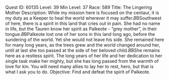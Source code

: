 Quest ID: 60135
Level: 39
Min Level: 37
Race: 589
Title: The Lingering Mother
Description: While my mission here is focused on the centaur, it is my duty as a Keeper to heal the world wherever it may suffer.$B$BSouthwest of here, there is a spirit in this land that cries out in pain. She had no name in life, but the Tauren know her spirit as Palkeote - “grey mother”, in their tongue.$B$BPalkeote lost one of her sons in this land long ago, before the sundering of the world. Yet she would not leave his side. She remained here for many long years, as the trees grew and the world changed around her, until at last she too passed at the side of her beloved child.$B$BShe remains here as a restless spirit. The long years of her life and her dedication to her single task make her mighty, but she has long passed from the warmth of love for kin. You will need many allies to lay her to rest, hero, but that is what I ask you to do.
Objective: Find and defeat the spirit of Palkeote.
